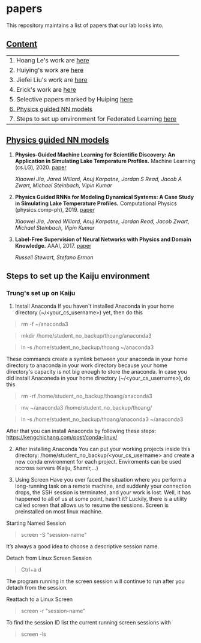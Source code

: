 # papers
This repository maintains a list of papers that our lab looks into. 

## [Content](#content)

<table>
<tr><td colspan="2">1. Hoang Le's work are <a href="https://github.com/lehgtrung/paper-reading-list">here</a> </td></tr>
<tr><td colspan="2">2. Huiying's work are <a href="https://github.com/huipingcao/papers/tree/main/Huiying">here</a> </td></tr>
<tr><td colspan="2">3. Jiefei Liu's work are <a href="https://github.com/huipingcao/papers/tree/main/Jiefei">here</a></td></tr>
<tr><td colspan="2">4. Erick's work are <a href="https://github.com/ecdraayer/Paper_List">here</a></td></tr>
<tr><td colspan="2">5. Selective papers marked by Huiping <a href="cao_list.md">here</a></td></tr>
<tr><td colspan="2"><a href="#Physics-guided-NN-models">6. Physics guided NN models</a></td></tr>
<tr><td colspan="2">7. Steps to set up environment for Federated Learning <a href="https://github.com/JiefeiLiu/Federated_learning_env_set_up">here</a></td></tr>
</table>


## [Physics guided NN models](#content)
1. **Physics-Guided Machine Learning for Scientific Discovery: An Application in Simulating Lake Temperature Profiles.** Machine Learning (cs.LG), 2020. [paper](https://arxiv.org/abs/2001.11086)

   *Xiaowei Jia, Jared Willard, Anuj Karpatne, Jordan S Read, Jacob A Zwart, Michael Steinbach, Vipin Kumar*

1. **Physics Guided RNNs for Modeling Dynamical Systems: A Case Study in Simulating Lake Temperature Profiles.** Computational Physics (physics.comp-ph), 2019. [paper](https://arxiv.org/abs/1810.13075)

   *Xiaowei Jia, Jared Willard, Anuj Karpatne, Jordan Read, Jacob Zwart, Michael Steinbach, Vipin Kumar*
   
1. **Label-Free Supervision of Neural Networks with Physics and Domain Knowledge.** AAAI, 2017. [paper](https://www.aaai.org/Conferences/AAAI/2017/PreliminaryPapers/12-Stewart-14967.pdf)

   *Russell Stewart, Stefano Ermon*
   
## Steps to set up the Kaiju environment

### Trung's set up on Kaiju
1. Install Anaconda
If you haven't installed Anaconda in your home directory (~/<your_cs_username>) yet, then do this

> rm -f ~/anaconda3

> mkdir /home/student_no_backup/thoang/anaconda3

> ln -s /home/student_no_backup/thoang ~/anaconda3

These commands create a symlink between your anaconda in your home directory to anaconda in your work directory because your home directory's capacity is not big enough to store the anaconda.
In case you did install Anaconeda in your home directory (~/<your_cs_username>), do this

> rm -rf /home/student_no_backup/thoang/anaconda3

> mv ~/anaconda3 /home/student_no_backup/thoang/

> ln -s /home/student_no_backup/thoang/anaconda3 ~/anaconda3


After that you can install Anaconda by following these steps: https://kengchichang.com/post/conda-linux/

2. After installing Anaconda 
You can put your working projects inside this directory: /home/student_no_backup/<your_cs_username> and create a new conda environment for each project. Enviroments can be used accross servers (Kaiju, Shamir,...)

3. Using Screen
Have you ever faced the situation where you perform a long-running task on a remote machine, and suddenly your connection drops, the SSH session is terminated, and your work is lost. Well, it has happened to all of us at some point, hasn’t it? Luckily, there is a utility called screen that allows us to resume the sessions. Screen is preinstalled on most linux machine.

Starting Named Session

> screen -S "session-name"

It’s always a good idea to choose a descriptive session name.
  
Detach from Linux Screen Session
  
> Ctrl+a d
  
The program running in the screen session will continue to run after you detach from the session.

Reattach to a Linux Screen
  
> screen -r "session-name"
  
To find the session ID list the current running screen sessions with
  
> screen -ls
